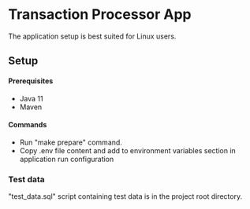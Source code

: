 # Transaction Processor App

The application setup is best suited for Linux users.

## Setup

#### Prerequisites

- Java 11
- Maven


#### Commands

- Run "make prepare" command.
- Copy .env file content and add to environment variables section in application run configuration

### Test data
"test_data.sql" script containing test data is in the project root directory.

